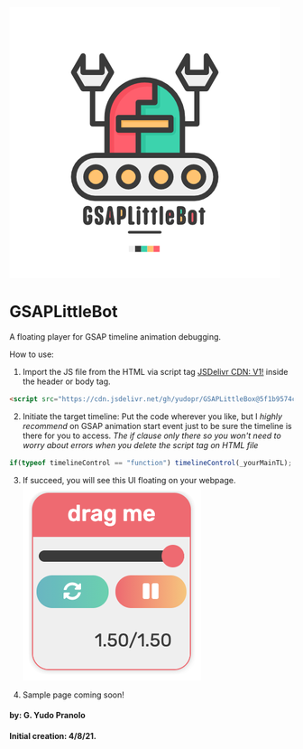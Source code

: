 ![Robot](https://github.com/yudopr/GSAPLittleBot/blob/main/img/robot-new.png?raw=true)

# GSAPLittleBot
A floating player for GSAP timeline animation debugging.<br>

How to use:<br>
1. Import the JS file from the HTML via script tag [JSDelivr CDN: V1!](https://cdn.jsdelivr.net/gh/yudopr/GSAPLittleBox@5f1b9574c83c8bbcf7a2558d0ae312547d3a797b/gsapDebug.js) inside the header or body tag.<br>

```HTML
<script src="https://cdn.jsdelivr.net/gh/yudopr/GSAPLittleBox@5f1b9574c83c8bbcf7a2558d0ae312547d3a797b/gsapDebug.js" type="text/javascript"></script>
```

2. Initiate the target timeline: Put the code wherever you like, but I _highly recommend_ on GSAP animation start event just to be sure the timeline is there for you to access. _The if clause only there so you won't need to worry about errors when you delete the script tag on HTML file_<br>

```javascript
if(typeof timelineControl == "function") timelineControl(_yourMainTL);
```

3. If succeed, you will see this UI floating on your webpage.<br>
![Image of GSAPLittleBot](https://raw.githubusercontent.com/yudopr/GSAPLittleBot/main/img/GSAPLittleBot.v1.png)

4. Sample page coming soon!


#### by: G. Yudo Pranolo
#### Initial creation: 4/8/21.
